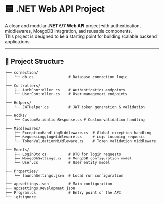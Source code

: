 # 🟦 .NET Web API Project

A clean and modular **.NET 6/7 Web API** project with authentication, middlewares, MongoDB integration, and reusable components.  
This project is designed to be a starting point for building scalable backend applications.

---

## 📂 Project Structure

```plaintext
├── connection/
│   └── db.cs                # Database connection logic
│
├── Controllers/
│   ├── AuthController.cs    # Authentication endpoints
│   └── UserController.cs    # User management endpoints
│
├── Helpers/
│   └── JWTHelper.cs         # JWT token generation & validation
│
├── Hooks/
│   └── CustomValidationResponse.cs # Custom validation handling
│
├── Middlewares/
│   ├── ExceptionHandlingMiddleware.cs  # Global exception handling
│   ├── RequestLoggingMiddleware.cs     # Logs incoming requests
│   └── TokenValidationMiddleware.cs    # Token validation middleware
│
├── Models/
│   ├── LoginDto.cs          # DTO for login requests
│   ├── MongoDbSettings.cs   # MongoDB configuration model
│   └── User.cs              # User entity model
│
├── Properties/
│   └── launchSettings.json  # Local run configuration
│
├── appsettings.json         # Main configuration
├── appsettings.Development.json
├── Program.cs               # Entry point of the API
└── .gitignore

